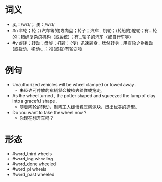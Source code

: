 # 词义
- 英：/wiːl/； 美：/wiːl/
- #n 车轮；轮；(汽车等的)方向盘；轮子；汽车；机轮；(轮船的)舵轮；有…轮的；错综复杂的机构（或系统）；有…轮子的汽车（或自行车等）
- #v 旋转；转动；盘旋；打转；（使）迅速转身，猛然转身；用有轮之物推动(或拉动、移动)…；推(或拉)有轮之物
# 例句
- Unauthorized vehicles will be wheel clamped or towed away .
	- 未经许可停放的车辆将会被轮夹锁住或拖走。
- As the wheel turned , the potter shaped and squeezed the lump of clay into a graceful shape .
	- 随着陶轮的转动，制陶工人缓慢挤压陶泥块，塑出优美的造型。
- Do you want to take the wheel now ?
	- 你现在想开车吗？
# 形态
- #word_third wheels
- #word_ing wheeling
- #word_done wheeled
- #word_pl wheels
- #word_past wheeled
